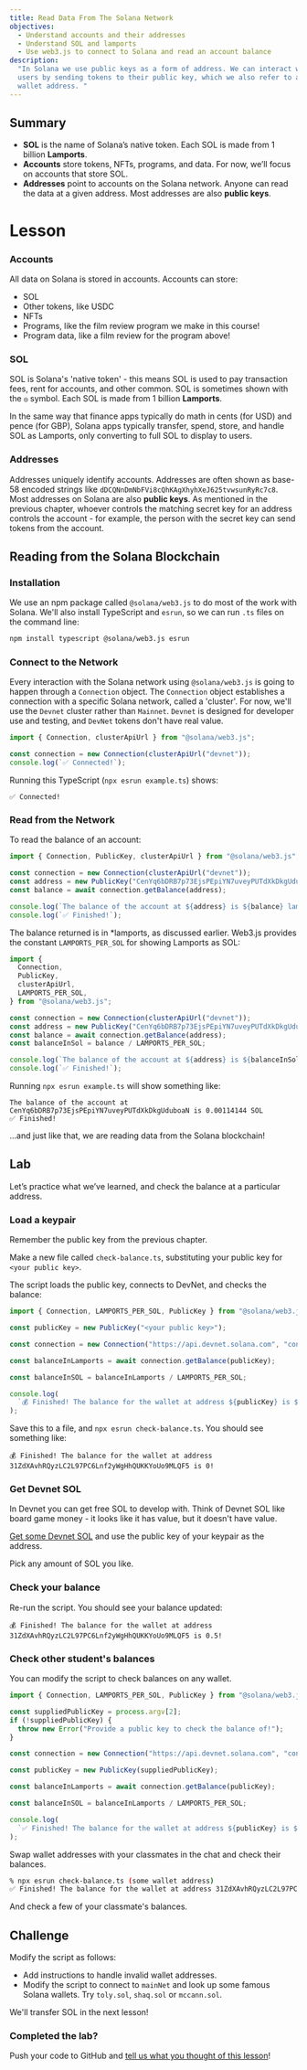 ```yaml
---
title: Read Data From The Solana Network
objectives:
  - Understand accounts and their addresses
  - Understand SOL and lamports
  - Use web3.js to connect to Solana and read an account balance
description:
  "In Solana we use public keys as a form of address. We can interact with other
  users by sending tokens to their public key, which we also refer to as their
  wallet address. "
---
```


## Summary

- **SOL** is the name of Solana’s native token. Each SOL is made from 1 billion
  **Lamports**.
- **Accounts** store tokens, NFTs, programs, and data. For now, we’ll focus on
  accounts that store SOL.
- **Addresses** point to accounts on the Solana network. Anyone can read the
  data at a given address. Most addresses are also **public keys**.

# Lesson

### Accounts

All data on Solana is stored in accounts. Accounts can store:

- SOL
- Other tokens, like USDC
- NFTs
- Programs, like the film review program we make in this course!
- Program data, like a film review for the program above!

### SOL

SOL is Solana's 'native token' - this means SOL is used to pay transaction fees,
rent for accounts, and other common. SOL is sometimes shown with the `◎` symbol.
Each SOL is made from 1 billion **Lamports**.

In the same way that finance apps typically do math in cents (for USD) and pence
(for GBP), Solana apps typically transfer, spend, store, and handle SOL as
Lamports, only converting to full SOL to display to users.

### Addresses

Addresses uniquely identify accounts. Addresses are often shown as base-58
encoded strings like `dDCQNnDmNbFVi8cQhKAgXhyhXeJ625tvwsunRyRc7c8`. Most
addresses on Solana are also **public keys**. As mentioned in the previous
chapter, whoever controls the matching secret key for an address controls the
account - for example, the person with the secret key can send tokens from the
account.

## Reading from the Solana Blockchain

### Installation

We use an npm package called `@solana/web3.js` to do most of the work with
Solana. We'll also install TypeScript and `esrun`, so we can run `.ts` files on
the command line:

```bash
npm install typescript @solana/web3.js esrun
```

### Connect to the Network

Every interaction with the Solana network using `@solana/web3.js` is going to
happen through a `Connection` object. The `Connection` object establishes a
connection with a specific Solana network, called a 'cluster'. For now, we'll
use the `Devnet` cluster rather than `Mainnet`. `Devnet` is designed for
developer use and testing, and `DevNet` tokens don't have real value.

```typescript
import { Connection, clusterApiUrl } from "@solana/web3.js";

const connection = new Connection(clusterApiUrl("devnet"));
console.log(`✅ Connected!`);
```

Running this TypeScript (`npx esrun example.ts`) shows:

```
✅ Connected!
```

### Read from the Network

To read the balance of an account:

```typescript
import { Connection, PublicKey, clusterApiUrl } from "@solana/web3.js";

const connection = new Connection(clusterApiUrl("devnet"));
const address = new PublicKey("CenYq6bDRB7p73EjsPEpiYN7uveyPUTdXkDkgUduboaN");
const balance = await connection.getBalance(address);

console.log(`The balance of the account at ${address} is ${balance} lamports`);
console.log(`✅ Finished!`);
```

The balance returned is in \*lamports, as discussed earlier. Web3.js provides
the constant `LAMPORTS_PER_SOL` for showing Lamports as SOL:

```typescript
import {
  Connection,
  PublicKey,
  clusterApiUrl,
  LAMPORTS_PER_SOL,
} from "@solana/web3.js";

const connection = new Connection(clusterApiUrl("devnet"));
const address = new PublicKey("CenYq6bDRB7p73EjsPEpiYN7uveyPUTdXkDkgUduboaN");
const balance = await connection.getBalance(address);
const balanceInSol = balance / LAMPORTS_PER_SOL;

console.log(`The balance of the account at ${address} is ${balanceInSol} SOL`);
console.log(`✅ Finished!`);
```

Running `npx esrun example.ts` will show something like:

```
The balance of the account at CenYq6bDRB7p73EjsPEpiYN7uveyPUTdXkDkgUduboaN is 0.00114144 SOL
✅ Finished!
```

...and just like that, we are reading data from the Solana blockchain!

## Lab

Let’s practice what we’ve learned, and check the balance at a particular
address.

### Load a keypair

Remember the public key from the previous chapter.

Make a new file called `check-balance.ts`, substituting your public key for
`<your public key>`.

The script loads the public key, connects to DevNet, and checks the balance:

```typescript
import { Connection, LAMPORTS_PER_SOL, PublicKey } from "@solana/web3.js";

const publicKey = new PublicKey("<your public key>");

const connection = new Connection("https://api.devnet.solana.com", "confirmed");

const balanceInLamports = await connection.getBalance(publicKey);

const balanceInSOL = balanceInLamports / LAMPORTS_PER_SOL;

console.log(
  `💰 Finished! The balance for the wallet at address ${publicKey} is ${balanceInSOL}!`,
);
```

Save this to a file, and `npx esrun check-balance.ts`. You should see something
like:

```
💰 Finished! The balance for the wallet at address 31ZdXAvhRQyzLC2L97PC6Lnf2yWgHhQUKKYoUo9MLQF5 is 0!
```

### Get Devnet SOL

In Devnet you can get free SOL to develop with. Think of Devnet SOL like board
game money - it looks like it has value, but it doesn't have value.

[Get some Devnet SOL](https://faucet.solana.com/) and use the public key of your
keypair as the address.

Pick any amount of SOL you like.

### Check your balance

Re-run the script. You should see your balance updated:

```
💰 Finished! The balance for the wallet at address 31ZdXAvhRQyzLC2L97PC6Lnf2yWgHhQUKKYoUo9MLQF5 is 0.5!
```

### Check other student's balances

You can modify the script to check balances on any wallet.

```typescript
import { Connection, LAMPORTS_PER_SOL, PublicKey } from "@solana/web3.js";

const suppliedPublicKey = process.argv[2];
if (!suppliedPublicKey) {
  throw new Error("Provide a public key to check the balance of!");
}

const connection = new Connection("https://api.devnet.solana.com", "confirmed");

const publicKey = new PublicKey(suppliedPublicKey);

const balanceInLamports = await connection.getBalance(publicKey);

const balanceInSOL = balanceInLamports / LAMPORTS_PER_SOL;

console.log(
  `✅ Finished! The balance for the wallet at address ${publicKey} is ${balanceInSOL}!`,
);
```

Swap wallet addresses with your classmates in the chat and check their balances.

```bash
% npx esrun check-balance.ts (some wallet address)
✅ Finished! The balance for the wallet at address 31ZdXAvhRQyzLC2L97PC6Lnf2yWgHhQUKKYoUo9MLQF5 is 3!
```

And check a few of your classmate's balances.

## Challenge

Modify the script as follows:

- Add instructions to handle invalid wallet addresses.
- Modify the script to connect to `mainNet` and look up some famous Solana
  wallets. Try `toly.sol`, `shaq.sol` or `mccann.sol`.

We'll transfer SOL in the next lesson!

### Completed the lab?

Push your code to GitHub and
[tell us what you thought of this lesson](https://form.typeform.com/to/IPH0UGz7#answers-lesson=8bbbfd93-1cdc-4ce3-9c83-637e7aa57454)!
